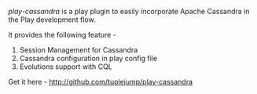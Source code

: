*play-cassandra* is a play plugin to easily incorporate Apache Cassandra in the Play development flow.

It provides the following feature -

1. Session Management for Cassandra
2. Cassandra configuration in play config file
3. Evolutions support with CQL

Get it here - http://github.com/tuplejump/play-cassandra


